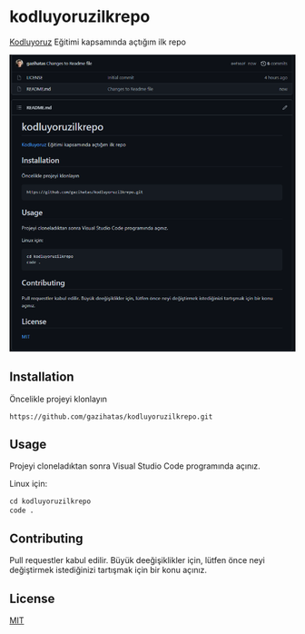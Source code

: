 # kodluyoruzilkrepo

[Kodluyoruz](https://www.kodluyoruz.org/) Eğitimi kapsamında açtığım ilk repo

![](img.png)


## Installation

Öncelikle projeyi klonlayın

```
https://github.com/gazihatas/kodluyoruzilkrepo.git
```

## Usage 

Projeyi cloneladıktan sonra Visual Studio Code programında açınız.

Linux için:

```
cd kodluyoruzilkrepo
code .
```

## Contributing

Pull requestler kabul edilir. Büyük deeğişiklikler için, lütfen önce neyi değiştirmek istediğinizi tartışmak için bir konu açınız.

## License

[MIT](https://choosealicense.com/licenses/mit/)